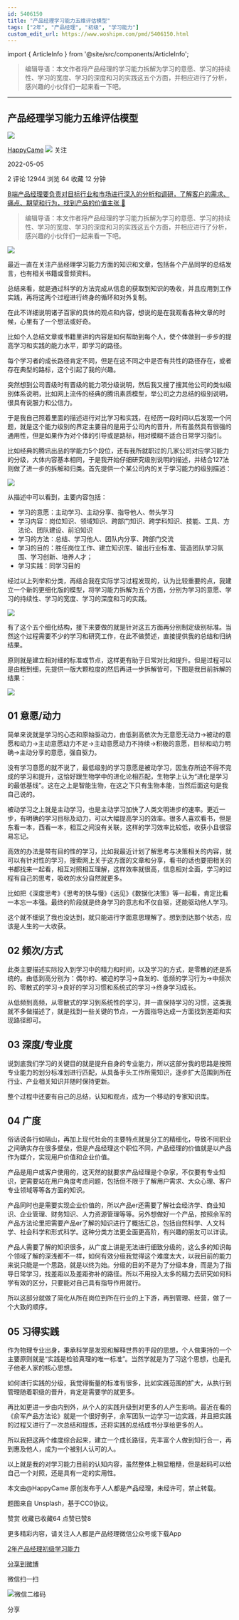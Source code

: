 ```yaml
---
id: 5406150
title: "产品经理学习能力五维评估模型"
tags: ["2年", "产品经理", "初级", "学习能力"]
custom_edit_url: https://www.woshipm.com/pmd/5406150.html
---
```

import { ArticleInfo } from '@site/src/components/ArticleInfo';

<ArticleInfo
    author="HappyCame"
    authorLink="https://www.woshipm.com/u/1145675"
    published="2022-05-05"
    views={12944}
    comments={2}
    collects={64}
/>

> 编辑导语：本文作者将产品经理的学习能力拆解为学习的意愿、学习的持续性、学习的宽度、学习的深度和习的实践这五个方面，并相应进行了分析，感兴趣的小伙伴们一起来看一下吧。

---

## 产品经理学习能力五维评估模型

[![](https://static.woshipm.com/view/woshipm_api_def_20230330144447_1868.jpg?imageView2/1/w/72/h/72/q/100)](https://www.woshipm.com/u/1145675)

[HappyCame](https://www.woshipm.com/u/1145675) ![](https://static.woshipm.com/tag/1101_1@2x.png) 关注

2022-05-05

2 评论 12944 浏览 64 收藏 12 分钟

[B端产品经理要负责对目标行业和市场进行深入的分析和调研，了解客户的需求、痛点、期望和行为，找到产品的价值主张 🔗](https://ke.qidianla.com/courses/bcpm)

> 编辑导语：本文作者将产品经理的学习能力拆解为学习的意愿、学习的持续性、学习的宽度、学习的深度和习的实践这五个方面，并相应进行了分析，感兴趣的小伙伴们一起来看一下吧。

![](https://image.woshipm.com/wp-files/2022/07/TZGmGBjetnaKjr8E3wx7.jpg)

最近一直在关注产品经理学习能力方面的知识和文章，包括各个产品同学的总结发言，也有相关书籍或音频资料。

总结来看，就是通过科学的方法完成从信息的获取到知识的吸收，并且应用到工作实践，再将这两个过程进行终身的循环和对外复制。

在此不详细说明诸子百家的具体的观点和内容，想说的是在我观看各种文章的时候，心里有了一个想法或好奇。

比如个人总结文章或书籍里讲的内容是如何帮助到每个人，使个体做到一步步的提高学习和实践的能力水平，即学习的路径。

每个学习者的成长路径肯定不同，但是在这不同之中是否有共性的路径存在，或者存在典型的路标，这个引起了我的兴趣。

突然想到公司晋级时有晋级的能力项分级说明，然后我又搜了搜其他公司的类似级别体系说明，比如网上流传的经典的腾讯素质模型，举公司之力总结的级别说明，很具有说服力和公信力。

于是我自己照着里面的描述进行对比学习和实践，在经历一段时间以后发现一个问题，就是这个能力级别的界定主要目的是用于公司内的晋升，所有虽然具有很强的通用性，但是如果作为对个体的引导或是路标，相对模糊不适合日常学习指引。

比如经典的腾讯出品的学能力5个段位，还有我所就职过的几家公司对应学习能力的分级，大体内容基本相同，于是我开始仔细研究级别说明的描述，并结合127法则做了进一步的拆解和归类。首先提供一个某公司内的关于学习能力的级别描述：

![](https://image.woshipm.com/wp-files/2022/04/ovbLgpZ9OyccmjPUErjP.png)

从描述中可以看到，主要内容包括：

*   学习的意愿：主动学习、主动分享、指导他人、带头学习
*   学习内容：岗位知识、领域知识、跨部门知识、跨学科知识、技能、工具、方法论、团队建设、前沿知识
*   学习的方法：总结、学习他人、团队内分享、跨部门交流
*   学习的目的：胜任岗位工作、建立知识库、输出行业标准、营造团队学习氛围、学习创新、培养人才；
*   学习实践：同学习目的

经过以上列举和分类，再结合我在实际学习过程发现的，认为比较重要的点，我建立一个新的更细化版的模型，将学习能力拆解为五个方面，分别为学习的意愿、学习的持续性、学习的宽度、学习的深度和习的实践。

![](https://image.woshipm.com/wp-files/2022/04/w3wXY19Kae2pe2amHWyW.png)

有了这个五个细化结构，接下来要做的就是针对这五方面再分别制定级别标准。当然这个过程需要不少的学习和研究工作，在此不做赘述，直接提供我的总结和归纳结果。

原则就是建立相对细的标准或节点，这样更有助于日常对比和提升。但是过程可以是由粗到细，先提供一版大颗粒度的然后再进一步拆解皆可，下图是我目前拆解的结果：

![](https://image.woshipm.com/wp-files/2022/04/mQSRLySavhRvpYe3n3J0.png)

## 01 意愿/动力

简单来说就是学习的心态和原始驱动力，由低到高依次为无意愿无动力→被动的意愿和动力→主动意愿动力不足→主动意愿动力不持续→积极的意愿，目标和动力明确→主动分享的意愿，强自驱力。

没有学习意愿的就不说了，最低级别的学习意愿是被动学习，因生存所迫不得不完成的学习和提升，这恰好跟生物学中的进化论相匹配，生物学上认为“进化是学习的最低基线”。这在之上是智能生物，在这之下只有生物本能，当然后面这句是我自己说的。

被动学习之上就是主动学习，也是主动学习加快了人类文明进步的速率。更近一步，有明确的学习目标及动力，可以大幅提高学习的效率。很多人喜欢看书，但是东看一本，西看一本，相互之间没有关联，这样的学习效率比较低，收获小且很容易忘记。

高效的办法是带有目的性的学习，比如我最近计划了解思考与决策相关的内容，就可以有针对性的学习，搜索网上关于这方面的文章和分享，看书的话也要把相关的书都找来一起看，相互对照相互理解，这样效率就很高，信息相对全面，学习的过程有自己的思考，吸收的水分自然就更多。

比如把《深度思考》《思考的快与慢》《远见》《数据化决策》等一起看，肯定比看一本忘一本强。最终的阶段就是终身学习的意志和不仅自驱，还能驱动他人学习。

这个就不细说了我也没达到，就只能进行字面意思理解了。想到到达那个状态，应该是人生的一大收获。

## 02 频次/方式

此类主要描述实际投入到学习中的精力和时间，以及学习的方式，是零散的还是系统的。由低到高分别为：偶尔的、被迫的学习→自发的、低频的学习行为→中频次的、零散式的学习→良好的学习习惯和系统式的学习→终身学习成长。

从低频到高频，从零散式的学习到系统性的学习，并一直保持学习的习惯，这类我就不多做描述了，就是找到一些关键的节点，一方面指导达成一方面找到差距和实现路径即可。

## 03 深度/专业度

说到底我们学习的关键目的就是提升自身的专业能力，所以这部分我的思路是按照专业能力的划分标准划进行匹配，从具备手头工作所需知识，逐步扩大范围到所在行业、产业相关知识并随时保持更新。

整个过程中还要有自己的总结，认知和观点，成为一个移动的专家知识库。

## 04 广度

俗话说各行如隔山，再加上现代社会的主要特点就是分工的精细化，导致不同职业之间确实存在很多壁垒，但是产品经理这个职位不同，产品经理的价值就是以产品作为媒介，实现用户价值和企业价值。

产品是用户或客户使用的，这天然的就要求产品经理是个杂家，不仅要有专业知识，更需要站在用户角度考虑问题，包括但不限于了解用户需求、大众心理、客户专业领域等等各方面的知识。

产品同时也是需要实现企业价值的，所以产品er还需要了解社会经济学、商业知识、企业管理、财务知识、人力资源管理等等。另外想做好一个产品，按照余军的产品方法论里把需要产品er了解的知识进行了概括汇总，包括自然科学、人文科学、社会科学和形式科学。这种分类方法更全面更高阶，有兴趣的朋友可以详读。

产品人需要了解的知识很多，从广度上讲是无法进行细致分级的，这么多的知识每个领域了解的深浅都不一样，如何有效分级我觉得这个难度太大，以我目前的能力来说只能是一个思路，就是以终为始。分级的目的不是为了分级本身，而是为了指导日常学习，找差距以及差距弥补的路径。所以不用投入太多的精力去研究如何科学有效的区分，只要能对自己具有指导作用就行。

所以这部分就做了简化从所在岗位到所在行业的上下游，再到管理、经营，做了一个大致的顺序。

## 05 习得实践

作为物理专业出身，秉承科学是发现和解释世界的手段的思想，个人做秉持的一个主要原则就是“实践是检验真理的唯一标准”。当然学就是为了习这个思想，也是孔子他老人家的核心思想。

如何进行实践的分级，我觉得衡量的标准有很多，比如实践范围的扩大，从执行到管理随着职级的晋升，肯定是需要学的就更多。

再比如更进一步由内到外，从个人的实践升级到对更多的人产生影响。最近在看的《俞军产品方法论》就是一个很好例子，余军团队一边学习一边实践，并且把实践的过程又进行了一次总结和提炼，还将实践的总结成书分享给更多的人。

所以我把这两个维度综合起来，建立一个成长路径，先丰富个人做到知行合一，再到惠及他人，成为一个被别人认可的人。

以上就是我的对学习能力目前的认知内容，虽然整体上稍显粗糙，但是起码可以给自己一个对照，还是具有一定的实用性。

本文由@HappyCame 原创发布于人人都是产品经理，未经许可，禁止转载。

题图来自 Unsplash，基于CC0协议。

赞赏 收藏已收藏64 点赞已赞8

更多精彩内容，请关注人人都是产品经理微信公众号或下载App

[2年](https://www.woshipm.com/tag/2%e5%b9%b4)[产品经理](https://www.woshipm.com/tag/pmd)[初级](https://www.woshipm.com/tag/%e5%88%9d%e7%ba%a7)[学习能力](https://www.woshipm.com/tag/%e5%ad%a6%e4%b9%a0%e8%83%bd%e5%8a%9b)

[分享到微博](https://service.weibo.com/share/share.php?appkey=2775287854&title=产品经理学习能力五维评估模型&url=https://www.woshipm.com/pmd/5406150.html&pic=https://image.woshipm.com/wp-files/2022/07/TZGmGBjetnaKjr8E3wx7.jpg)

微信扫一扫

![微信二维码](https://api.pwmqr.com/qrcode/create/?url=https://www.woshipm.com/pmd/5406150.html)

分享